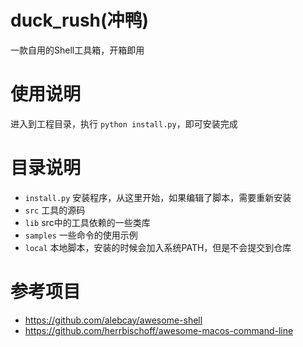 # duck_rush(冲鸭)

一款自用的Shell工具箱，开箱即用

# 使用说明

进入到工程目录，执行 `python install.py`，即可安装完成

# 目录说明

- `install.py` 安装程序，从这里开始，如果编辑了脚本，需要重新安装
- `src` 工具的源码
- `lib` src中的工具依赖的一些类库
- `samples` 一些命令的使用示例
- `local` 本地脚本，安装的时候会加入系统PATH，但是不会提交到仓库

# 参考项目

- https://github.com/alebcay/awesome-shell
- https://github.com/herrbischoff/awesome-macos-command-line


